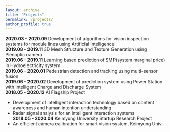```yaml
---
layout: archive
title: "Projects"
permalink: /projects/
author_profile: true
---
```


__2020.03 - 2020.09__ Development of algorithms for vision inspection systems for module lines using Artificial Intelligence  
__2019.08 - 2019.11__ 3D Mesh Structure and Texture Generation using Plenoptic camera  
__2019.06 - 2019.11__ Learning based prediction of SMP(system marginal price) in Hydroelectricity system  
__2019.06 - 2020.01__ Pedestrian detection and tracking using multi-sensor fusion  
__2019.06 - 2020.02__ Development of prediction system using Power Station with Intelligent Charge and Discharge System  
__2018.05 - 2020.12__ AI Flagship Project  
- Development of intelligent interaction technology based on content awareness and human intention understanding  
- Radar signal analysis for an intelligent interaction systems  
__2018.05 - 2020.04__ Keimyung University Startup Research Project  
- An efficient camera calibration for smart vision system, Keimyung Univ.  